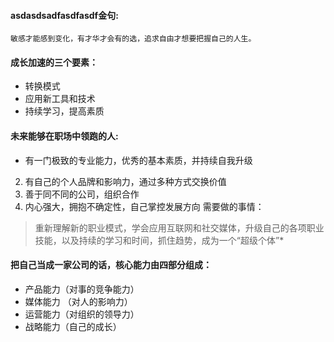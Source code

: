 

#### asdasdsadfasdfasdf金句:
```
敏感才能感到变化，有才华才会有的选，追求自由才想要把握自己的人生。
```

#### 成长加速的三个要素：

-  转换模式
- 应用新工具和技术
- 持续学习，提高素质

#### 未来能够在职场中领跑的人:
- 有一门极致的专业能力，优秀的基本素质，并持续自我升级
2. 有自己的个人品牌和影响力，通过多种方式交换价值
3. 善于同不同的公司，组织合作
4. 内心强大，拥抱不确定性，自己掌控发展方向
需要做的事情：


>重新理解新的职业模式，学会应用互联网和社交媒体，升级自己的各项职业技能，以及持续的学习和时间，抓住趋势，成为一个“超级个体”*


#### 把自己当成一家公司的话，核心能力由四部分组成：
* 产品能力（对事的竞争能力）
* 媒体能力 （对人的影响力）
* 运营能力（对组织的领导力）
* 战略能力（自己的成长）
